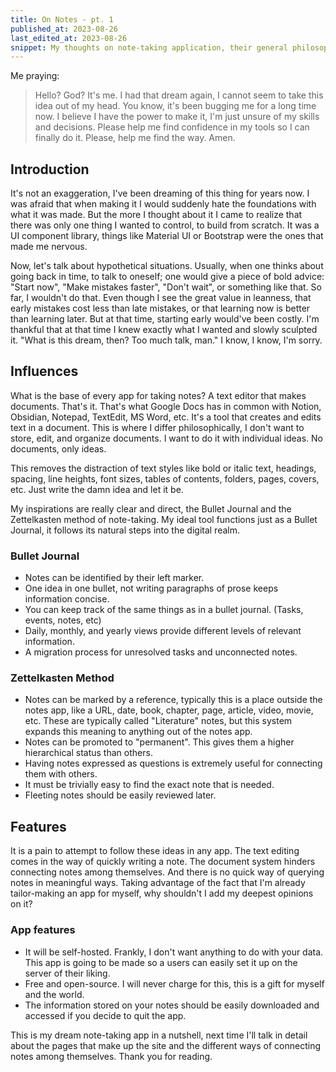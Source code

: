```yaml
---
title: On Notes - pt. 1
published_at: 2023-08-26
last_edited_at: 2023-08-26
snippet: My thoughts on note-taking application, their general philosophy, and what it lacks.
---
```


Me praying:
> Hello? God? It's me. I had that dream again, I cannot seem to take this idea out of my head. You know, it's been bugging me for a long time now. I believe I have the power to make it, I'm just unsure of my skills and decisions. Please help me find confidence in my tools so I can finally do it. Please, help me find the way. Amen.

## Introduction
It's not an exaggeration, I've been dreaming of this thing for years now. I was afraid that when making it I would suddenly hate the foundations with what it was made. But the more I thought about it I came to realize that there was only one thing I wanted to control, to build from scratch. It was a UI component library, things like Material UI or Bootstrap were the ones that made me nervous.

Now, let's talk about hypothetical situations. Usually, when one thinks about going back in time, to talk to oneself; one would give a piece of bold advice: "Start now", "Make mistakes faster", "Don't wait", or something like that. So far, I wouldn't do that. Even though I see the great value in leanness, that early mistakes cost less than late mistakes, or that learning now is better than learning later. But at that time, starting early would've been costly. I'm thankful that at that time I knew exactly what I wanted and slowly sculpted it. "What is this dream, then? Too much talk, man." I know, I know, I'm sorry. 

## Influences
What is the base of every app for taking notes? A text editor that makes documents. That's it. That's what Google Docs has in common with Notion, Obsidian, Notepad, TextEdit, MS Word, etc. It's a tool that creates and edits text in a document. This is where I differ philosophically, I don't want to store, edit, and organize documents. I want to do it with individual ideas. No documents, only ideas.

This removes the distraction of text styles like bold or italic text, headings, spacing, line heights, font sizes, tables of contents, folders, pages, covers, etc. Just write the damn idea and let it be. 

My inspirations are really clear and direct, the Bullet Journal and the Zettelkasten method of note-taking. My ideal tool functions just as a Bullet Journal, it follows its natural steps into the digital realm.
### Bullet Journal
- Notes can be identified by their left marker. 
- One idea in one bullet, not writing paragraphs of prose keeps information concise.
- You can keep track of the same things as in a bullet journal. (Tasks, events, notes, etc)
- Daily, monthly, and yearly views provide different levels of relevant information.
- A migration process for unresolved tasks and unconnected notes.
### Zettelkasten Method
- Notes can be marked by a reference, typically this is a place outside the notes app, like a URL, date, book, chapter, page, article, video, movie, etc. These are typically called "Literature" notes, but this system expands this meaning to anything out of the notes app.
- Notes can be promoted to "permanent". This gives them a higher hierarchical status than others.
- Having notes expressed as questions is extremely useful for connecting them with others.
- It must be trivially easy to find the exact note that is needed.
- Fleeting notes should be easily reviewed later.
## Features
It is a pain to attempt to follow these ideas in any app. The text editing comes in the way of quickly writing a note. The document system hinders connecting notes among themselves. And there is no quick way of querying notes in meaningful ways. Taking advantage of the fact that I'm already tailor-making an app for myself, why shouldn't I add my deepest opinions on it?

### App features
- It will be self-hosted. Frankly, I don't want anything to do with your data. This app is going to be made so a users can easily set it up on the server of their liking.
- Free and open-source. I will never charge for this, this is a gift for myself and the world.
- The information stored on your notes should be easily downloaded and accessed if you decide to quit the app.

This is my dream note-taking app in a nutshell, next time I'll talk in detail about the pages that make up the site and the different ways of connecting notes among themselves. Thank you for reading.